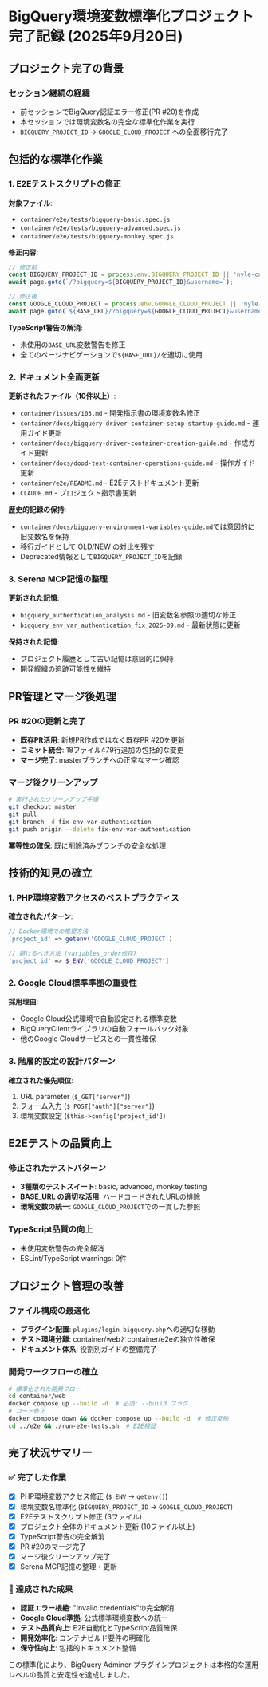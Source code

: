 # BigQuery環境変数標準化プロジェクト完了記録 (2025年9月20日)

## プロジェクト完了の背景

### セッション継続の経緯
- 前セッションでBigQuery認証エラー修正(PR #20)を作成
- 本セッションでは環境変数名の完全な標準化作業を実行
- `BIGQUERY_PROJECT_ID` → `GOOGLE_CLOUD_PROJECT` への全面移行完了

## 包括的な標準化作業

### 1. E2Eテストスクリプトの修正

**対象ファイル**:
- `container/e2e/tests/bigquery-basic.spec.js`
- `container/e2e/tests/bigquery-advanced.spec.js` 
- `container/e2e/tests/bigquery-monkey.spec.js`

**修正内容**:
```javascript
// 修正前
const BIGQUERY_PROJECT_ID = process.env.BIGQUERY_PROJECT_ID || 'nyle-carmo-analysis';
await page.goto(`/?bigquery=${BIGQUERY_PROJECT_ID}&username=`);

// 修正後  
const GOOGLE_CLOUD_PROJECT = process.env.GOOGLE_CLOUD_PROJECT || 'nyle-carmo-analysis';
await page.goto(`${BASE_URL}/?bigquery=${GOOGLE_CLOUD_PROJECT}&username=`);
```

**TypeScript警告の解消**:
- 未使用の`BASE_URL`変数警告を修正
- 全てのページナビゲーションで`${BASE_URL}/`を適切に使用

### 2. ドキュメント全面更新

**更新されたファイル（10件以上）**:
- `container/issues/i03.md` - 開発指示書の環境変数名修正
- `container/docs/bigquery-driver-container-setup-startup-guide.md` - 運用ガイド更新
- `container/docs/bigquery-driver-container-creation-guide.md` - 作成ガイド更新
- `container/docs/dood-test-container-operations-guide.md` - 操作ガイド更新
- `container/e2e/README.md` - E2Eテストドキュメント更新
- `CLAUDE.md` - プロジェクト指示書更新

**歴史的記録の保持**:
- `container/docs/bigquery-environment-variables-guide.md`では意図的に旧変数名を保持
- 移行ガイドとして OLD/NEW の対比を残す
- Deprecated情報として`BIGQUERY_PROJECT_ID`を記録

### 3. Serena MCP記憶の整理

**更新された記憶**:
- `bigquery_authentication_analysis.md` - 旧変数名参照の適切な修正
- `bigquery_env_var_authentication_fix_2025-09.md` - 最新状態に更新

**保持された記憶**:
- プロジェクト履歴として古い記憶は意図的に保持
- 開発経緯の追跡可能性を維持

## PR管理とマージ後処理

### PR #20の更新と完了
- **既存PR活用**: 新規PR作成ではなく既存PR #20を更新
- **コミット統合**: 18ファイル479行追加の包括的な変更
- **マージ完了**: masterブランチへの正常なマージ確認

### マージ後クリーンアップ
```bash
# 実行されたクリーンアップ手順
git checkout master
git pull
git branch -d fix-env-var-authentication
git push origin --delete fix-env-var-authentication
```

**冪等性の確保**: 既に削除済みブランチの安全な処理

## 技術的知見の確立

### 1. PHP環境変数アクセスのベストプラクティス

**確立されたパターン**:
```php
// Docker環境での推奨方法
'project_id' => getenv('GOOGLE_CLOUD_PROJECT')

// 避けるべき方法 (variables_order依存)
'project_id' => $_ENV['GOOGLE_CLOUD_PROJECT'] 
```

### 2. Google Cloud標準準拠の重要性

**採用理由**:
- Google Cloud公式環境で自動設定される標準変数
- BigQueryClientライブラリの自動フォールバック対象
- 他のGoogle Cloudサービスとの一貫性確保

### 3. 階層的設定の設計パターン

**確立された優先順位**:
1. URL parameter (`$_GET["server"]`)
2. フォーム入力 (`$_POST["auth"]["server"]`)  
3. 環境変数設定 (`$this->config['project_id']`)

## E2Eテストの品質向上

### 修正されたテストパターン
- **3種類のテストスイート**: basic, advanced, monkey testing
- **BASE_URL の適切な活用**: ハードコードされたURLの排除
- **環境変数の統一**: `GOOGLE_CLOUD_PROJECT`での一貫した参照

### TypeScript品質の向上
- 未使用変数警告の完全解消
- ESLint/TypeScript warnings: 0件

## プロジェクト管理の改善

### ファイル構成の最適化
- **プラグイン配置**: `plugins/login-bigquery.php`への適切な移動
- **テスト環境分離**: container/webとcontainer/e2eの独立性確保
- **ドキュメント体系**: 役割別ガイドの整備完了

### 開発ワークフローの確立
```bash
# 標準化された開発フロー
cd container/web
docker compose up --build -d  # 必須: --build フラグ
# コード修正
docker compose down && docker compose up --build -d  # 修正反映
cd ../e2e && ./run-e2e-tests.sh  # E2E検証
```

## 完了状況サマリー

### ✅ 完了した作業
- [x] PHP環境変数アクセス修正 (`$_ENV` → `getenv()`)
- [x] 環境変数名標準化 (`BIGQUERY_PROJECT_ID` → `GOOGLE_CLOUD_PROJECT`)
- [x] E2Eテストスクリプト修正 (3ファイル)
- [x] プロジェクト全体のドキュメント更新 (10ファイル以上)
- [x] TypeScript警告の完全解消
- [x] PR #20のマージ完了
- [x] マージ後クリーンアップ完了
- [x] Serena MCP記憶の整理・更新

### 🎯 達成された成果
- **認証エラー根絶**: "Invalid credentials"の完全解消
- **Google Cloud準拠**: 公式標準環境変数への統一
- **テスト品質向上**: E2E自動化とTypeScript品質確保
- **開発効率化**: コンテナビルド要件の明確化
- **保守性向上**: 包括的ドキュメント整備

この標準化により、BigQuery Adminer プラグインプロジェクトは本格的な運用レベルの品質と安定性を達成しました。